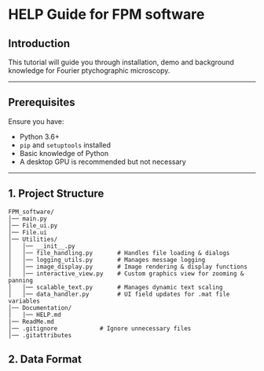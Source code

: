 # HELP Guide for FPM software

## Introduction
This tutorial will guide you through installation, demo and background knowledge for Fourier ptychographic microscopy.

---

## Prerequisites
Ensure you have:
- Python 3.6+
- `pip` and `setuptools` installed
- Basic knowledge of Python
- A desktop GPU is recommended but not necessary

---

## 1. Project Structure

```
FPM_software/
│── main.py
│── File_ui.py
│── File.ui
│── Utilities/
│   │── __init__.py
│   │── file_handling.py       # Handles file loading & dialogs
│   │── logging_utils.py       # Manages message logging
│   │── image_display.py       # Image rendering & display functions
│   │── interactive_view.py    # Custom graphics view for zooming & panning
│   │── scalable_text.py       # Manages dynamic text scaling
│   │── data_handler.py        # UI field updates for .mat file variables
│── Documentation/
│   |── HELP.md
|── ReadMe.md
│── .gitignore            # Ignore unnecessary files
│── .gitattributes
```

## 2. Data Format

